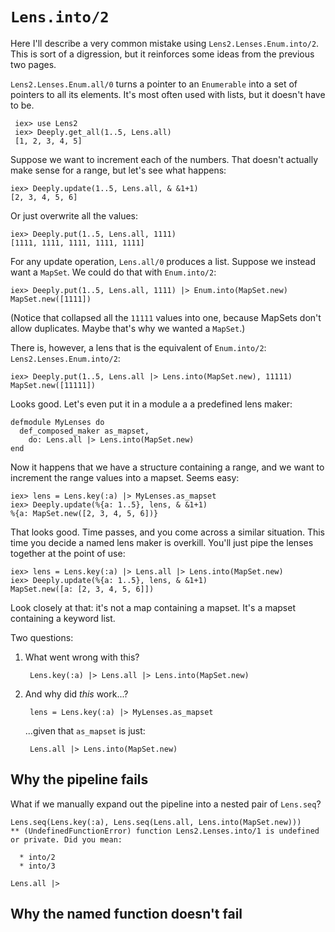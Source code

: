 # `Lens.into/2`

Here I'll describe a very common mistake using
`Lens2.Lenses.Enum.into/2`. This is sort of a digression, but it
reinforces some ideas from the previous two pages.

`Lens2.Lenses.Enum.all/0` turns a pointer to an `Enumerable` into a set of
pointers to all its elements. It's most often used with lists, but it
doesn't have to be.

     iex> use Lens2
     iex> Deeply.get_all(1..5, Lens.all)
     [1, 2, 3, 4, 5]

Suppose we want to increment each of the numbers. That doesn't
actually make sense for a range, but let's see what happens:

    iex> Deeply.update(1..5, Lens.all, & &1+1)
    [2, 3, 4, 5, 6]

Or just overwrite all the values:

    iex> Deeply.put(1..5, Lens.all, 1111)
    [1111, 1111, 1111, 1111, 1111]


For any update operation, `Lens.all/0` produces a list. Suppose we
instead want a `MapSet`. We could do that with `Enum.into/2`:

    iex> Deeply.put(1..5, Lens.all, 1111) |> Enum.into(MapSet.new)
    MapSet.new([1111])

(Notice that collapsed all the `11111` values into one, because
MapSets don't allow duplicates. Maybe that's why we wanted a `MapSet`.)

There is, however, a lens that is the equivalent of `Enum.into/2`:
`Lens2.Lenses.Enum.into/2`:

    iex> Deeply.put(1..5, Lens.all |> Lens.into(MapSet.new), 11111)
    MapSet.new([11111])

Looks good. Let's even put it in a module a a predefined lens maker:

    defmodule MyLenses do
      def_composed_maker as_mapset,
        do: Lens.all |> Lens.into(MapSet.new)
    end

Now it happens that we have a structure containing a range, and we
want to increment the range values into a mapset. Seems easy:


    iex> lens = Lens.key(:a) |> MyLenses.as_mapset
    iex> Deeply.update(%{a: 1..5}, lens, & &1+1)
    %{a: MapSet.new([2, 3, 4, 5, 6])}
    
That looks good. Time passes, and you come across a similar situation. This time you decide a named lens maker is overkill. You'll just pipe the lenses together at the point of use:

    iex> lens = Lens.key(:a) |> Lens.all |> Lens.into(MapSet.new)
    iex> Deeply.update(%{a: 1..5}, lens, & &1+1)
    MapSet.new([a: [2, 3, 4, 5, 6]])
    
Look closely at that: it's not a map containing a mapset. It's a
mapset containing a keyword list.

Two questions: 

1. What went wrong with this?

        Lens.key(:a) |> Lens.all |> Lens.into(MapSet.new)

2. And why did *this* work...?

        lens = Lens.key(:a) |> MyLenses.as_mapset
    
   ...given that `as_mapset` is just:

        Lens.all |> Lens.into(MapSet.new)
 
## Why the pipeline fails

What if we manually expand out the pipeline into a nested pair of `Lens.seq`?

    Lens.seq(Lens.key(:a), Lens.seq(Lens.all, Lens.into(MapSet.new)))
    ** (UndefinedFunctionError) function Lens2.Lenses.into/1 is undefined or private. Did you mean:

      * into/2
      * into/3

`Lens.all |>`



## Why the named function doesn't fail